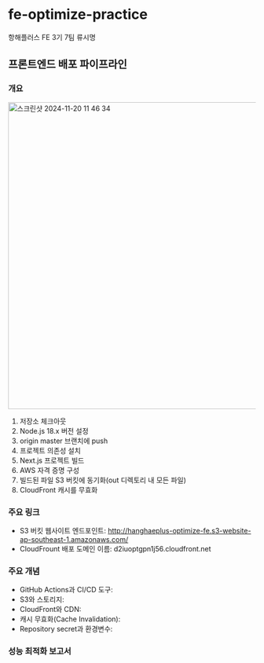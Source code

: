 # fe-optimize-practice

항해플러스 FE 3기 7팀 류시명

## 프론트엔드 배포 파이프라인

### 개요

<img width="625" alt="스크린샷 2024-11-20 11 46 34" src="https://github.com/user-attachments/assets/c9ecd8d8-ab9f-4c9b-af01-76ff1e509810">

1. 저장소 체크아웃
2. Node.js 18.x 버전 설정
3. origin master 브랜치에 push
4. 프로젝트 의존성 설치
5. Next.js 프로젝트 빌드
6. AWS 자격 증명 구성
7. 빌드된 파일 S3 버킷에 동기화(out 디렉토리 내 모든 파일)
8. CloudFront 캐시를 무효화

### 주요 링크

- S3 버킷 웹사이트 엔드포인트: http://hanghaeplus-optimize-fe.s3-website-ap-southeast-1.amazonaws.com/
- CloudFrount 배포 도메인 이름: d2iuoptgpn1j56.cloudfront.net

### 주요 개념

- GitHub Actions과 CI/CD 도구:
- S3와 스토리지:
- CloudFront와 CDN:
- 캐시 무효화(Cache Invalidation):
- Repository secret과 환경변수:

### 성능 최적화 보고서
